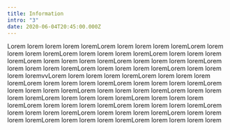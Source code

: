 ```yaml
---
title: Information
intro: "3"
date: 2020-06-04T20:45:00.000Z
---
```

Lorem lorem lorem lorem loremLorem lorem lorem lorem loremLorem lorem lorem lorem loremLorem lorem lorem lorem loremLorem lorem lorem lorem loremLorem lorem lorem lorem loremLorem lorem lorem lorem loremLorem lorem lorem lorem loremLorem lorem lorem lorem loremLorem lorem lorem lorem loremvvLorem lorem lorem lorem loremLorem lorem lorem lorem loremLorem lorem lorem lorem loremLorem lorem lorem lorem loremLorem lorem lorem lorem loremLorem lorem lorem lorem loremLorem lorem lorem lorem loremLorem lorem lorem lorem loremLorem lorem lorem lorem loremLorem lorem lorem lorem loremLorem lorem lorem lorem loremLorem lorem lorem lorem loremLorem lorem lorem lorem loremLorem lorem lorem lorem loremLorem lorem lorem lorem loremLorem lorem lorem lorem lorem